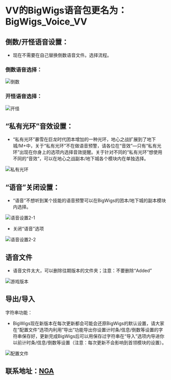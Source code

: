 #  VV的BigWigs语音包更名为：BigWigs_Voice_VV


##   倒数/开怪语音设置：

- 现在不需要在自己替换倒数语音文件。选择流程。
### 倒数语音选择：
![倒数](https://github.com/user-attachments/assets/b421b2fc-7c0d-41eb-a2eb-3434e796ea5e)
### 开怪语音选择：
![开怪](https://github.com/user-attachments/assets/2127c046-9138-46b0-a502-381f48fc48a7)



## “私有光环”音效设置：

- “私有光环”暴雪在巨龙时代团本增加的一种光环，地心之战扩展到了地下城/M+中，关于“私有光环”不在做语音预警，请各位在“音效”—只有“私有光环”出现在你身上的选项内选择音效提醒。关于针对不同的“私有光环”想使用不同的“音效“，可以在地心之战副本/地下城各个模块内在单独选择。

![私有光环](https://github.com/user-attachments/assets/4fde7f88-536b-4cd8-aa34-0cff1fa49b95)



## “语音”关闭设置：
- “语音”不想听到某个技能的语音预警可以在BigWigs的团本/地下城的副本模块内选择。

![语音设置2-1](https://github.com/user-attachments/assets/dbd6849d-a72a-4529-bb0c-0d97176583e4)

- 关闭“语音”选项

![语音设置2-2](https://github.com/user-attachments/assets/d63b8fcd-1734-4109-994d-24a922029ce1)



## 语音文件
- 语音文件太大，可以删除往期版本的文件夹；注意：不要删除“Added”

![游戏版本](https://github.com/user-attachments/assets/238965bd-28b5-46b3-9774-ad660bf64315)



## 导出/导入
字符串功能：
- BigWigs现在新版本在每次更新都会可能会还原BigWigs的默认设置，请大家在“配置文件“选项内利用”导出“功能导出你设置计时条/信息/倒数等设置的字符串保存好，更新完成BigWigs后可以用保存过字符串在“导入”选项内导进你以前计时条/信息/倒数等设置（注意：每次更新不会影响到首领模块的设置）。

![配置文件](https://github.com/user-attachments/assets/6b9c0094-8ed3-4750-975c-d07c5bbf80cd)



## 联系地址：[NGA](https://nga.178.com/read.php?tid=15396176&_fp=3)
